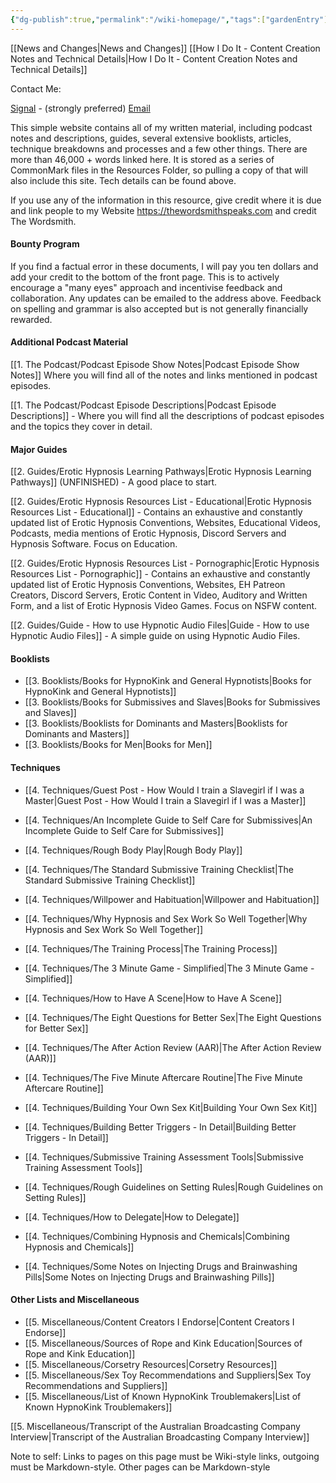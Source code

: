 ```yaml
---
{"dg-publish":true,"permalink":"/wiki-homepage/","tags":["gardenEntry"]}
---
```



[[News and Changes\|News and Changes]]
[[How I Do It - Content Creation Notes and Technical Details\|How I Do It - Content Creation Notes and Technical Details]]

Contact Me:

[Signal](https://signal.me/#eu/UcSdV3OwiCh4vVO8Yv0FtEe5xh4QHRiDd4ls6pLLG-I9k64oV-tEiL1fAiWYvCo9) - (strongly preferred)
[Email](mailto:thewordsmithspeaks@pm.me)

This simple website contains all of my written material, including podcast notes and descriptions, guides, several extensive booklists, articles, technique breakdowns and processes and a few other things. There are more than 46,000 + words linked here. It is stored as a series of CommonMark files in the Resources Folder, so pulling a copy of that will also include this site. Tech details can be found above.

If you use any of the information in this resource, give credit where it is due and link people to my Website https://thewordsmithspeaks.com and credit The Wordsmith.

#### Bounty Program

If you find a factual error in these documents, I will pay you ten dollars and add your credit to the bottom of the front page. This is to actively encourage a "many eyes" approach and incentivise feedback and collaboration. Any updates can be emailed to the address above. Feedback on spelling and grammar is also accepted but is not generally financially rewarded.

#### Additional Podcast Material

[[1. The Podcast/Podcast Episode Show Notes\|Podcast Episode Show Notes]] Where you will find all of the notes and links mentioned in podcast episodes.

[[1. The Podcast/Podcast Episode Descriptions\|Podcast Episode Descriptions]] - Where you will find all the descriptions of podcast episodes and the topics they cover in detail.

#### Major Guides

[[2. Guides/Erotic Hypnosis Learning Pathways\|Erotic Hypnosis Learning Pathways]] (UNFINISHED) - A good place to start.

[[2. Guides/Erotic Hypnosis Resources List - Educational\|Erotic Hypnosis Resources List - Educational]] - Contains an exhaustive and constantly updated list of Erotic Hypnosis Conventions, Websites, Educational Videos, Podcasts, media mentions of Erotic Hypnosis, Discord Servers and Hypnosis Software. Focus on Education.

[[2. Guides/Erotic Hypnosis Resources List - Pornographic\|Erotic Hypnosis Resources List - Pornographic]] - Contains an exhaustive and constantly updated list of Erotic Hypnosis Conventions, Websites, EH Patreon Creators, Discord Servers, Erotic Content in Video, Auditory and Written Form, and a list of Erotic Hypnosis Video Games. Focus on NSFW content.

[[2. Guides/Guide - How to use Hypnotic Audio Files\|Guide - How to use Hypnotic Audio Files]] - A simple guide on using Hypnotic Audio Files.

#### Booklists

- [[3. Booklists/Books for HypnoKink and General Hypnotists\|Books for HypnoKink and General Hypnotists]]
- [[3. Booklists/Books for Submissives and Slaves\|Books for Submissives and Slaves]]
- [[3. Booklists/Booklists for Dominants and Masters\|Booklists for Dominants and Masters]]
- [[3. Booklists/Books for Men\|Books for Men]]

#### Techniques

- [[4. Techniques/Guest Post - How Would I train a Slavegirl if I was a Master\|Guest Post - How Would I train a Slavegirl if I was a Master]]

- [[4. Techniques/An Incomplete Guide to Self Care for Submissives\|An Incomplete Guide to Self Care for Submissives]]

- [[4. Techniques/Rough Body Play\|Rough Body Play]]
- [[4. Techniques/The Standard Submissive Training Checklist\|The Standard Submissive Training Checklist]]
- [[4. Techniques/Willpower and Habituation\|Willpower and Habituation]]
- [[4. Techniques/Why Hypnosis and Sex Work So Well Together\|Why Hypnosis and Sex Work So Well Together]]
- [[4. Techniques/The Training Process\|The Training Process]]

- [[4. Techniques/The 3 Minute Game - Simplified\|The 3 Minute Game - Simplified]]
- [[4. Techniques/How to Have A Scene\|How to Have A Scene]]
- [[4. Techniques/The Eight Questions for Better Sex\|The Eight Questions for Better Sex]]
- [[4. Techniques/The After Action Review (AAR)\|The After Action Review (AAR)]]
- [[4. Techniques/The Five Minute Aftercare Routine\|The Five Minute Aftercare Routine]]
- [[4. Techniques/Building Your Own Sex Kit\|Building Your Own Sex Kit]]
- [[4. Techniques/Building Better Triggers - In Detail\|Building Better Triggers - In Detail]]

- [[4. Techniques/Submissive Training Assessment Tools\|Submissive Training Assessment Tools]]
- [[4. Techniques/Rough Guidelines on Setting Rules\|Rough Guidelines on Setting Rules]]
- [[4. Techniques/How to Delegate\|How to Delegate]]
- [[4. Techniques/Combining Hypnosis and Chemicals\|Combining Hypnosis and Chemicals]]
- [[4. Techniques/Some Notes on Injecting Drugs and Brainwashing Pills\|Some Notes on Injecting Drugs and Brainwashing Pills]]

#### Other Lists and Miscellaneous

- [[5. Miscellaneous/Content Creators I Endorse\|Content Creators I Endorse]]
- [[5. Miscellaneous/Sources of Rope and Kink Education\|Sources of Rope and Kink Education]]
- [[5. Miscellaneous/Corsetry Resources\|Corsetry Resources]]
- [[5. Miscellaneous/Sex Toy Recommendations and Suppliers\|Sex Toy Recommendations and Suppliers]]
- [[5. Miscellaneous/List of Known HypnoKink Troublemakers\|List of Known HypnoKink Troublemakers]]

[[5. Miscellaneous/Transcript of the Australian Broadcasting Company Interview\|Transcript of the Australian Broadcasting Company Interview]]

Note to self: Links to pages on this page must be Wiki-style links, outgoing must be Markdown-style. Other pages can be Markdown-style

